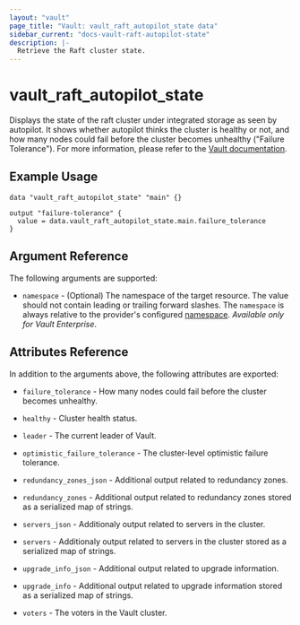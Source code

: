 ```yaml
---
layout: "vault"
page_title: "Vault: vault_raft_autopilot_state data"
sidebar_current: "docs-vault-raft-autopilot-state"
description: |-
  Retrieve the Raft cluster state.
---
```


# vault\_raft\_autopilot\_state

Displays the state of the raft cluster under integrated storage as seen by
autopilot. It shows whether autopilot thinks the cluster is healthy or not, and
how many nodes could fail before the cluster becomes unhealthy ("Failure
Tolerance"). For more information, please refer to the
[Vault documentation](https://developer.hashicorp.com/vault/api-docs/system/storage/raftautopilot#get-cluster-state).

## Example Usage

```hcl
data "vault_raft_autopilot_state" "main" {}

output "failure-tolerance" {
  value = data.vault_raft_autopilot_state.main.failure_tolerance
}
```

## Argument Reference

The following arguments are supported:

* `namespace` - (Optional) The namespace of the target resource.
  The value should not contain leading or trailing forward slashes.
  The `namespace` is always relative to the provider's configured [namespace](/docs/providers/vault/index.html#namespace).
  *Available only for Vault Enterprise*.

## Attributes Reference

In addition to the arguments above, the following attributes are exported:

* `failure_tolerance` - How many nodes could fail before the cluster becomes unhealthy.

* `healthy` - Cluster health status.

* `leader` - The current leader of Vault.

* `optimistic_failure_tolerance` - The cluster-level optimistic failure tolerance.

* `redundancy_zones_json` - Additional output related to redundancy zones.

* `redundancy_zones` - Additional output related to redundancy zones stored as a serialized map of strings.

* `servers_json` - Additionaly output related to servers in the cluster.

* `servers` - Additionaly output related to servers in the cluster stored as a serialized map of strings.

* `upgrade_info_json` - Additional output related to upgrade information.

* `upgrade_info` - Additional output related to upgrade information stored as a serialized map of strings.

* `voters` - The voters in the Vault cluster.

